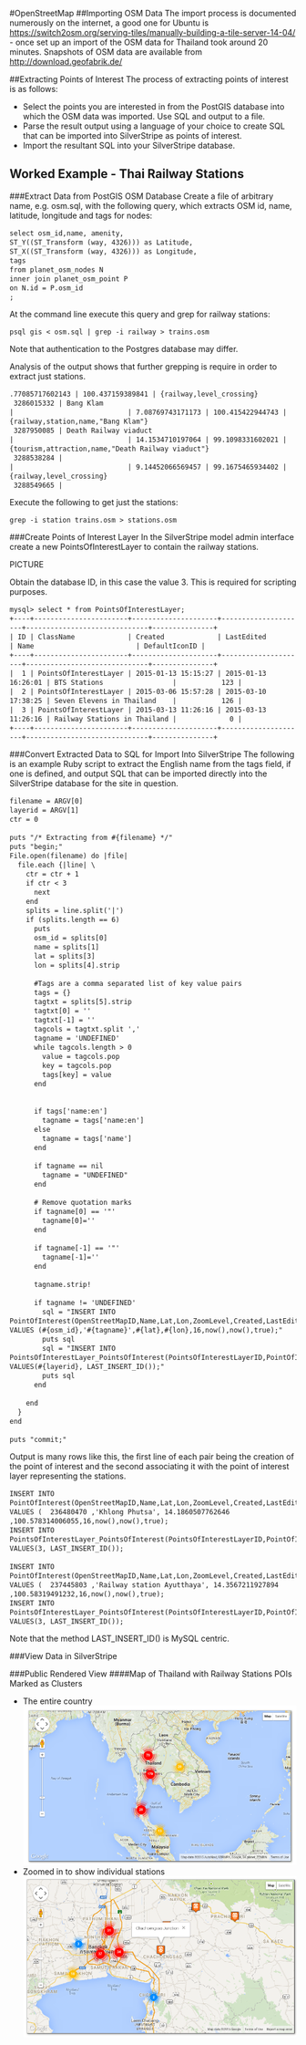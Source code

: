 #OpenStreetMap
##Importing OSM Data
The import process is documented numerously on the internet, a good one for Ubuntu is https://switch2osm.org/serving-tiles/manually-building-a-tile-server-14-04/ - once set up an import of the OSM data for Thailand took around 20 minutes.
Snapshots of OSM data are available from http://download.geofabrik.de/

##Extracting Points of Interest
The process of extracting points of interest is as follows:
* Select the points you are interested in from the PostGIS database into which the OSM data was imported.  Use SQL and output to a file.
* Parse the result output using a language of your choice to create SQL that can be imported into SilverStripe as points of interest.
* Import the resultant SQL into your SilverStripe database.

## Worked Example - Thai Railway Stations
###Extract Data from PostGIS OSM Database
Create a file of arbitrary name, e.g. osm.sql, with the following query, which extracts OSM id, name, latitude, longitude and tags for nodes:
```
select osm_id,name, amenity,
ST_Y((ST_Transform (way, 4326))) as Latitude,
ST_X((ST_Transform (way, 4326))) as Longitude,
tags
from planet_osm_nodes N
inner join planet_osm_point P
on N.id = P.osm_id
;
```

At the command line execute this query and grep for railway stations:
```
psql gis < osm.sql | grep -i railway > trains.osm
```
Note that authentication to the Postgres database may differ.

Analysis of the output shows that further grepping is require in order to extract just stations.
```
.77085717602143 | 100.437159389841 | {railway,level_crossing}
 3286015332 | Bang Klam                                                                                               |                            | 7.08769743171173 | 100.415422944743 | {railway,station,name,"Bang Klam"}
 3287950085 | Death Railway viaduct                                                                                   |                            | 14.1534710197064 | 99.1098331602021 | {tourism,attraction,name,"Death Railway viaduct"}
 3288538284 |                                                                                                         |                            | 9.14452066569457 | 99.1675465934402 | {railway,level_crossing}
 3288549665 |                                                                                                         
 ```
 Execute the following to get just the stations:
 ```
grep -i station trains.osm > stations.osm
 ```
 ###Create Points of Interest Layer
In the SilverStripe model admin interface create a new PointsOfInterestLayer to contain the railway stations.

PICTURE

Obtain the database ID, in this case the value 3.  This is required for scripting purposes.

```
mysql> select * from PointsOfInterestLayer;
+----+-----------------------+---------------------+---------------------+------------------------------+---------------+
| ID | ClassName             | Created             | LastEdited          | Name                         | DefaultIconID |
+----+-----------------------+---------------------+---------------------+------------------------------+---------------+
|  1 | PointsOfInterestLayer | 2015-01-13 15:15:27 | 2015-01-13 16:26:01 | BTS Stations                 |           123 |
|  2 | PointsOfInterestLayer | 2015-03-06 15:57:28 | 2015-03-10 17:38:25 | Seven Elevens in Thailand    |           126 |
|  3 | PointsOfInterestLayer | 2015-03-13 11:26:16 | 2015-03-13 11:26:16 | Railway Stations in Thailand |             0 |
+----+-----------------------+---------------------+---------------------+------------------------------+---------------+
```

###Convert Extracted Data to SQL for Import Into SilverStripe
The following is an example Ruby script to extract the English name from the tags field, if one is defined, and output
SQL that can be imported directly into the SilverStripe database for the site in question.

```
filename = ARGV[0]
layerid = ARGV[1]
ctr = 0

puts "/* Extracting from #{filename} */"
puts "begin;"
File.open(filename) do |file|
  file.each {|line| \
    ctr = ctr + 1
    if ctr < 3
      next
    end
    splits = line.split('|')
    if (splits.length == 6)
      puts
      osm_id = splits[0]
      name = splits[1]
      lat = splits[3]
      lon = splits[4].strip

      #Tags are a comma separated list of key value pairs
      tags = {}
      tagtxt = splits[5].strip
      tagtxt[0] = ''
      tagtxt[-1] = ''
      tagcols = tagtxt.split ','
      tagname = 'UNDEFINED'
      while tagcols.length > 0
        value = tagcols.pop
        key = tagcols.pop
        tags[key] = value  
      end


      if tags['name:en']
        tagname = tags['name:en']
      else
        tagname = tags['name']
      end

      if tagname == nil
        tagname = "UNDEFINED"
      end

      # Remove quotation marks
      if tagname[0] == '"'
        tagname[0]=''
      end

      if tagname[-1] == '"'
        tagname[-1]=''
      end

      tagname.strip!

      if tagname != 'UNDEFINED'
        sql = "INSERT INTO PointOfInterest(OpenStreetMapID,Name,Lat,Lon,ZoomLevel,Created,LastEdited,MapPinEdited) VALUES (#{osm_id},'#{tagname}',#{lat},#{lon},16,now(),now(),true);"
        puts sql
        sql = "INSERT INTO  PointsOfInterestLayer_PointsOfInterest(PointsOfInterestLayerID,PointOfInterestID) VALUES(#{layerid}, LAST_INSERT_ID());"
        puts sql
      end
      
    end
  }
end

puts "commit;"
```

Output is many rows like this, the first line of each pair being the creation of the point of interest and the second associating it with the
point of interest layer representing the stations.
```
INSERT INTO PointOfInterest(OpenStreetMapID,Name,Lat,Lon,ZoomLevel,Created,LastEdited,MapPinEdited) VALUES (  236480470 ,'Khlong Phutsa', 14.1860507762646 ,100.578314006055,16,now(),now(),true);
INSERT INTO  PointsOfInterestLayer_PointsOfInterest(PointsOfInterestLayerID,PointOfInterestID) VALUES(3, LAST_INSERT_ID());

INSERT INTO PointOfInterest(OpenStreetMapID,Name,Lat,Lon,ZoomLevel,Created,LastEdited,MapPinEdited) VALUES (  237445803 ,'Railway station Ayutthaya', 14.3567211927894 ,100.58319491232,16,now(),now(),true);
INSERT INTO  PointsOfInterestLayer_PointsOfInterest(PointsOfInterestLayerID,PointOfInterestID) VALUES(3, LAST_INSERT_ID());

```
Note that the method LAST_INSERT_ID() is MySQL centric.

###View Data in SilverStripe


###Public Rendered View
####Map of Thailand with Railway Stations POIs Marked as Clusters
* The entire country ![Railway Stations in Thailand](https://github.com/gordonbanderson/Mappable/blob/screenshots/screenshots/poi-clustered-stations.png?raw=true "Railway Stations in Thailand")
* Zoomed in to show individual stations ![Railway Stations in Thailand - Chachaengsao Area](https://github.com/gordonbanderson/Mappable/blob/screenshots/screenshots/poi-clustered-stations-zoomin.png?raw=true "Railway Stations in Thailand - Chachaengsao Area")